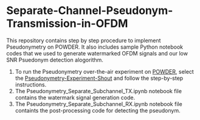 # Separate-Channel-Pseudonym-Transmission-in-OFDM
This repository contains step by step procedure to implement Pseudonymetry on POWDER.
It also includes sample Python notebook codes that we used to generate watermarked OFDM signals and our low SNR Psuedonym detection alogorithm.
1. To run the Pseudonymetry over-the-air experiment on [POWDER](https://powderwireless.net/), select the [Pseudonymetry-Experiment-Shout](https://www.powderwireless.net/show-profile.php?uuid=7fc0478f-d773-11ee-9f39-e4434b2381fc) and follow the step-by-step instructions.
2. The Pseudonymetry_Separate_Subchannel_TX.ipynb notebook file contains the watermark signal generation code.
3. The Pseudonymetry_Separate_Subchannel_RX.ipynb notebook file containts the post-processing code for detecting the pseudonym.
